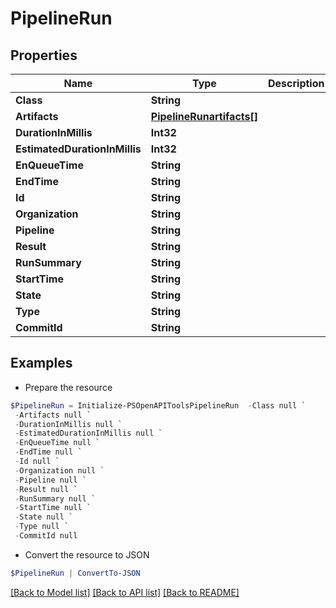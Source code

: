 # PipelineRun
## Properties

Name | Type | Description | Notes
------------ | ------------- | ------------- | -------------
**Class** | **String** |  | [optional] 
**Artifacts** | [**PipelineRunartifacts[]**](PipelineRunartifacts.md) |  | [optional] 
**DurationInMillis** | **Int32** |  | [optional] 
**EstimatedDurationInMillis** | **Int32** |  | [optional] 
**EnQueueTime** | **String** |  | [optional] 
**EndTime** | **String** |  | [optional] 
**Id** | **String** |  | [optional] 
**Organization** | **String** |  | [optional] 
**Pipeline** | **String** |  | [optional] 
**Result** | **String** |  | [optional] 
**RunSummary** | **String** |  | [optional] 
**StartTime** | **String** |  | [optional] 
**State** | **String** |  | [optional] 
**Type** | **String** |  | [optional] 
**CommitId** | **String** |  | [optional] 

## Examples

- Prepare the resource
```powershell
$PipelineRun = Initialize-PSOpenAPIToolsPipelineRun  -Class null `
 -Artifacts null `
 -DurationInMillis null `
 -EstimatedDurationInMillis null `
 -EnQueueTime null `
 -EndTime null `
 -Id null `
 -Organization null `
 -Pipeline null `
 -Result null `
 -RunSummary null `
 -StartTime null `
 -State null `
 -Type null `
 -CommitId null
```

- Convert the resource to JSON
```powershell
$PipelineRun | ConvertTo-JSON
```

[[Back to Model list]](../README.md#documentation-for-models) [[Back to API list]](../README.md#documentation-for-api-endpoints) [[Back to README]](../README.md)

